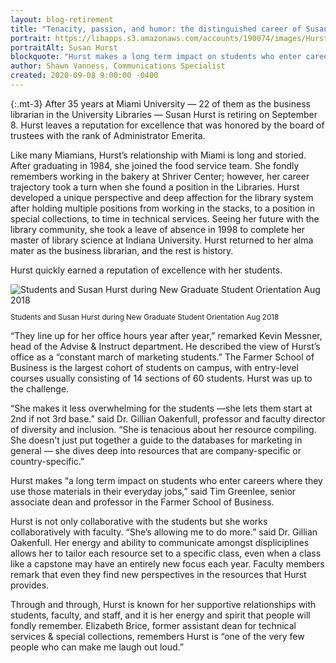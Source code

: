 ```yaml
--- 
layout: blog-retirement
title: "Tenacity, passion, and humor: the distinguished career of Susan Hurst"
portrait: https://libapps.s3.amazonaws.com/accounts/190074/images/Hurst_Susan_O16314.jpg
portraitAlt: Susan Hurst
blockquote: "Hurst makes a long term impact on students who enter careers where they use those materials in their everyday jobs."
author: Shawn Vanness, Communications Specialist
created: 2020-09-08 9:00:00 -0400
---
```

{:.mt-3}
After 35 years at Miami University — 22 of them as the business librarian in the University Libraries — Susan Hurst is retiring on September 8. Hurst leaves a reputation for excellence that was honored by the board of trustees with the rank of Administrator Emerita.

Like many Miamians, Hurst’s relationship with Miami is long and storied. After graduating in 1984, she joined the food service team. She fondly remembers working in the bakery at Shriver Center; however, her career trajectory took a turn when she found a position in the Libraries. Hurst developed a unique perspective and deep affection for the library system after holding multiple positions from working in the stacks, to a position in special collections, to time in technical services. Seeing her future with the library community, she took a leave of absence in 1998 to complete her master of library science at Indiana University. Hurst returned to her alma mater as the business librarian, and the rest is history.

Hurst quickly earned a reputation of excellence with her students.

<div class="w-50 float-right m-4">
<img class="img-fluid" alt="Students and Susan Hurst during New Graduate Student Orientation Aug 2018" src="https://libapps.s3.amazonaws.com/accounts/190074/images/18-08_New-Grad-Student-Orientation_002.jpg">
<p class="mt-2 text-center" style="font-size:smaller">Students and Susan Hurst during New Graduate Student Orientation Aug 2018</p>
</div>

“They line up for her office hours year after year,” remarked Kevin Messner, head of the Advise & Instruct department. He described the view of Hurst’s office as a “constant march of marketing students.” The Farmer School of Business is the largest cohort of students on campus, with entry-level courses usually consisting of 14 sections of 60 students. Hurst was up to the challenge.

“She makes it less overwhelming for the students —she lets them start at 2nd if not 3rd base.” said Dr. Gillian Oakenfull, professor and faculty director of diversity and inclusion. “She is tenacious about her resource compiling. She doesn&apos;t just put together a guide to the databases for marketing in general — she dives deep into resources that are company-specific or country-specific.”

Hurst makes “a long term impact on students who enter careers where they use those materials in their everyday jobs,” said Tim Greenlee, senior associate dean and professor in the Farmer School of Business.

Hurst is not only collaborative with the students but she works collaboratively with faculty. “She’s allowing me to do more.” said Dr. Gillian Oakenfull. Her energy and ability to communicate amongst displiciplines allows her to tailor each resource set to a specific class, even when a class like a capstone may have an entirely new focus each year. Faculty members remark that even they find new perspectives in the resources that Hurst provides.

Through and through, Hurst is known for her supportive relationships with students, faculty, and staff, and it is her energy and spirit that people will fondly remember. Elizabeth Brice, former assistant dean for technical services & special collections, remembers Hurst is “one of the very few people who can make me laugh out loud.”

